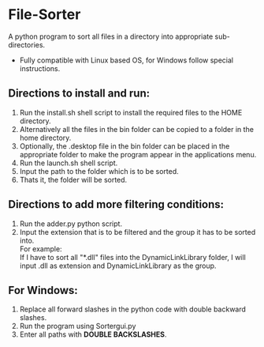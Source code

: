 # File-Sorter
A python program to sort all files in a directory into appropriate sub-directories.
- Fully compatible with Linux based OS, for Windows follow special instructions.

## **Directions to install and run:**
  1. Run the install.sh shell script to install the required files to the HOME directory.
  2. Alternatively all the files in the bin folder can be copied to a folder in the home directory.
  3. Optionally, the .desktop file in the bin folder can be placed in the appropriate folder to make the program appear in the applications menu.
  4. Run the launch.sh shell script.
  5. Input the path to the folder which is to be sorted.
  6. Thats it, the folder will be sorted.
  
## **Directions to add more filtering conditions:**
  1. Run the adder.py python script.
  2. Input the extension that is to be filtered and the group it has to be sorted into.\
  For example:\
     If I have to sort all "*.dll" files into the DynamicLinkLibrary folder,
     I will input .dll as extension and DynamicLinkLibrary as the group.

## **For Windows:**
  1. Replace all forward slashes in the python code with double backward slashes.
  2. Run the program using Sortergui.py
  3. Enter all paths with **DOUBLE BACKSLASHES**.
  
